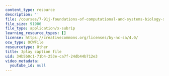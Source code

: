 ```yaml
---
content_type: resource
description: ''
file: /courses/7-91j-foundations-of-computational-and-systems-biology-spring-2014/34b5b0c171b4253eca7f24db44b712e3_ZYW2AeDE6wU.srt
file_size: 91906
file_type: application/x-subrip
learning_resource_types: []
license: https://creativecommons.org/licenses/by-nc-sa/4.0/
ocw_type: OCWFile
resourcetype: Other
title: 3play caption file
uid: 34b5b0c1-71b4-253e-ca7f-24db44b712e3
video_metadata:
  youtube_id: null
---
```

